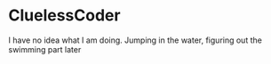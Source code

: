 # CluelessCoder
I have no idea what I am doing. Jumping in the water, figuring out the swimming part later
